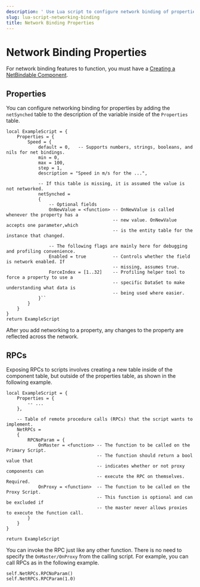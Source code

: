 ```yaml
---
description: ' Use Lua script to configure network binding of properties in &ALYlong;. '
slug: lua-script-networking-binding
title: Network Binding Properties
---
```

# Network Binding Properties<a name="lua-script-networking-binding"></a>

For network binding features to function, you must have a [Creating a NetBindable Component](/docs/userguide/networking/replicas-binding.md)\.

## Properties<a name="lua-script-networking-binding-properties"></a>

You can configure networking binding for properties by adding the `netSynched` table to the description of the variable inside of the `Properties` table\.

```
local ExampleScript = {
    Properties = {
        Speed = {
            default = 0,   -- Supports numbers, strings, booleans, and nils for net bindings.
            min = 0,
            max = 100,
            step = 1,
            description = "Speed in m/s for the ...",
 
            -- If this table is missing, it is assumed the value is not networked.
            netSynched =
            {
                -- Optional fields
                OnNewValue = <function> -- OnNewValue is called whenever the property has a
                                        -- new value. OnNewValue accepts one parameter,which
                                        -- is the entity table for the instance that changed.
 
                -- The following flags are mainly here for debugging and profiling convenience.
                Enabled = true          -- Controls whether the field is network enabled. If 
                                        -- missing, assumes true.
                ForceIndex = [1..32]    -- Profiling helper tool to force a property to use a
                                        -- specific DataSet to make understanding what data is 
                                        -- being used where easier.
            }``
        }
    }
}
return ExampleScript
```

After you add networking to a property, any changes to the property are reflected across the network\.

## RPCs<a name="lua-script-networking-binding-rpcs"></a>

Exposing RPCs to scripts involves creating a new table inside of the component table, but outside of the properties table, as shown in the following example\.

```
local ExampleScript = {
    Properties = {
        -- ...
    },
  
    -- Table of remote procedure calls (RPCs) that the script wants to implement.
    NetRPCs =
    {
        RPCNoParam = {
            OnMaster = <function> -- The function to be called on the Primary Script.
                                  -- The function should return a bool value that 
                                  -- indicates whether or not proxy components can 
                                  -- execute the RPC on themselves. Required.
            OnProxy = <function>  -- The function to be called on the Proxy Script. 
                                  -- This function is optional and can be excluded if 
                                  -- the master never allows proxies to execute the function call.
        }
    }
}
 
return ExampleScript
```

You can invoke the RPC just like any other function\. There is no need to specify the `OnMaster/OnProxy` from the calling script\. For example, you can call RPCs as in the following example\.

```
self.NetRPCs.RPCNoParam()
self.NetRPCs.RPCParam(1.0)
```